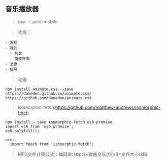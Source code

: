 ## 音乐播放器

> dva -- antd-mobile

> 功能：
    
    - 发现
    - 我的
      - 列表
      - 播放界面
    - 消息
    - 帐号

> 动画
  ```
  npm install animate.css --save
  https://daneden.github.io/animate.css/
  https://github.com/daneden/animate.css
  ```

> isomorphic-fetch:https://github.com/matthew-andrews/isomorphic-fetch
  ```
  npm install --save isomorphic-fetch es6-promise
  import es6 from 'es6-promise';
  es6.polyfill();
  
  use:
    import feach from 'isomorphic-fetch';
  ```
  
> MP3文件计算公式：编码率(kbps)×歌曲全长(秒)/8=文件大小(kB)
